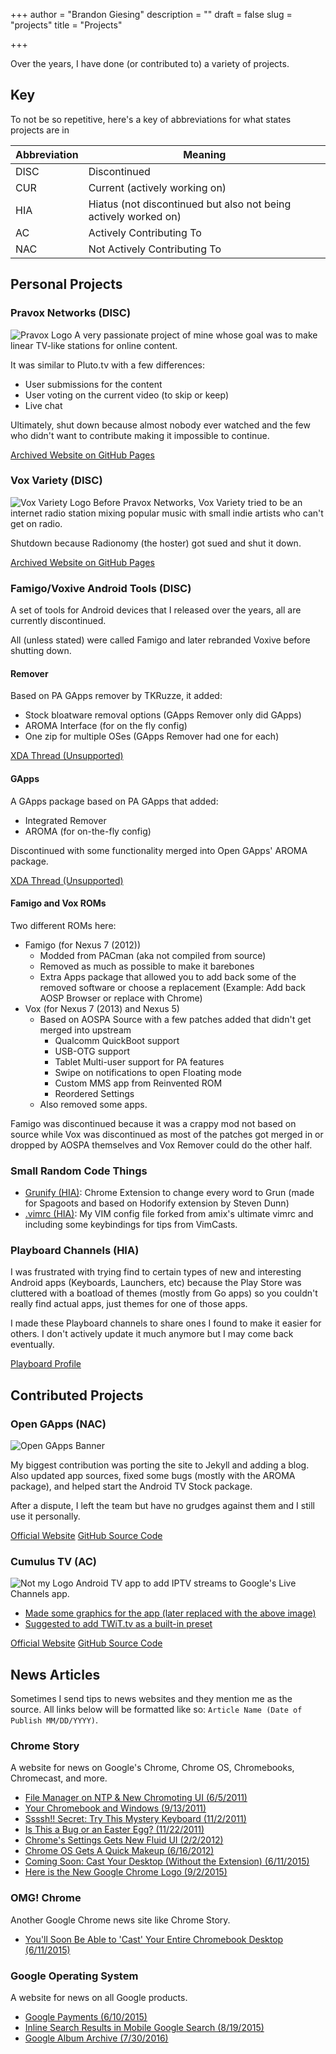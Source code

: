 +++
author = "Brandon Giesing"
description = ""
draft = false
slug = "projects"
title = "Projects"

+++

Over the years, I  have done (or contributed to) a variety of projects. 

## Key
To not be so repetitive, here's a key of abbreviations for what states projects are in

<table>
<thead>
<tr>
<th>Abbreviation</th>
<th>Meaning</th>
</tr>
</thead>
<tbody>
<tr>
<td>DISC</td>
<td>Discontinued</td>
</tr>
<tr>
<td>CUR</td>
<td>Current (actively working on)</td>
</tr>
<tr>
<td>HIA</td>
<td>Hiatus (not discontinued but also not being actively worked on)</td>
</tr>
<tr>
<td>AC</td>
<td>Actively Contributing To</td>
</tr>
<tr>
<td>NAC</td>
<td>Not Actively Contributing To</td>
</tr>
</tbody>
</table>


## Personal Projects
### Pravox Networks (DISC)
![Pravox Logo](/content/images/2017/01/pravox-networks.png)
A very passionate project of mine whose goal was to make linear TV-like stations for online content.

It was similar to Pluto.tv with a few differences:

  - User submissions for the content
  - User voting on the current video (to skip or keep)
  - Live chat

Ultimately, shut down because almost nobody ever watched and the few who didn't want to contribute making it impossible to continue.

<a class="btn external" href="https://bgiesing.github.io/pravox.net/" >Archived Website on GitHub Pages</a>

### Vox Variety (DISC)
![Vox Variety Logo](https://www.sideprojectors.com/img/projects/3539-0-original.jpg)
Before Pravox Networks, Vox Variety tried to be an internet radio station mixing popular music with small indie artists who can't get on radio. 

Shutdown because Radionomy (the hoster) got sued and shut it down.

<a class="btn external" href="https://bgiesing.github.io/vox-variety-site/" >Archived Website on GitHub Pages</a>


### Famigo/Voxive Android Tools (DISC)
A set of tools for Android devices that I released over the years, all are currently discontinued.

All (unless stated) were called Famigo and later rebranded Voxive before shutting down.

#### Remover
Based on PA GApps remover by TKRuzze, it added:

- Stock bloatware removal options (GApps Remover only did GApps)
- AROMA Interface (for on the fly config)
- One zip for multiple OSes (GApps Remover had one for each)

<a class="btn external" href="http://forum.xda-developers.com/showthread.php?t=2870264" >XDA Thread (Unsupported)</a>

#### GApps
A GApps package based on PA GApps that added:

- Integrated Remover
- AROMA (for on-the-fly config)

Discontinued with some functionality merged into Open GApps' AROMA package.

<a class="btn external" href="https://forum.xda-developers.com/showthread.php?t=2558177" >XDA Thread (Unsupported)</a>

#### Famigo and Vox ROMs
Two different ROMs here:

- Famigo (for Nexus 7 (2012))
  - Modded from PACman (aka not compiled from source)
  - Removed as much as possible to make it barebones
  - Extra Apps package that allowed you to add back some of the removed software or choose a replacement (Example: Add back AOSP Browser or replace with Chrome)
- Vox (for Nexus 7 (2013) and Nexus 5)
  - Based on AOSPA Source with a few patches added that didn't get merged into upstream
     - Qualcomm QuickBoot support
     - USB-OTG support
     - Tablet Multi-user support for PA features
     - Swipe on notifications to open Floating mode
     - Custom MMS app from Reinvented ROM
     - Reordered Settings
   - Also removed some apps.

Famigo was discontinued because it was a crappy mod not based on source while Vox was discontinued as most of the patches got merged in or dropped by AOSPA themselves and Vox Remover could do the other half.

### Small Random Code Things
- [Grunify (HIA)](https://github.com/bgiesing/grun): Chrome Extension to change every word to Grun (made for Spagoots and based on Hodorify extension by Steven Dunn)
- [.vimrc (HIA)](https://github.com/bgiesing/vimrc): My VIM config file forked from amix's ultimate vimrc and including some keybindings for tips from VimCasts.

### Playboard Channels (HIA)
I was frustrated with trying find to certain types of new and interesting Android apps (Keyboards, Launchers, etc) because the Play Store was cluttered with a boatload of themes (mostly from Go apps) so you couldn't really find actual apps, just themes for one of those apps.

I made these Playboard channels to share ones I found to make it easier for others. I don't actively update it much anymore but I may come back eventually.

<a class="btn external" href="http://playboard.me/editors/526bf1dcefb6a62d79787d6f/android" >Playboard Profile</a>

## Contributed Projects
### Open GApps (NAC)
![Open GApps Banner](/content/images/2017/01/roundedbanner.png)

My biggest contribution was porting the site to Jekyll and adding a blog. Also updated app sources, fixed some bugs (mostly with the AROMA package), and helped start the Android TV Stock package.

After a dispute, I left the team but have no grudges against them and I still use it personally.

<a class="btn external" href="http://opengapps.org" >Official Website</a>
<a class="btn external" href="https://github.com/OpenGApps" >GitHub Source Code</a>

### Cumulus TV (AC)
![Not my Logo](https://raw.githubusercontent.com/Fleker/CumulusTV/master/store/banner.jpg)
Android TV app to add IPTV streams to Google's Live Channels app.

- [Made some graphics for the app (later replaced with the above image)](https://github.com/Fleker/CumulusTV/issues/18)
- [Suggested to add TWiT.tv as a built-in preset](https://github.com/Fleker/CumulusTV/issues/32)

<a class="btn external" href="http://cumulustv.herokuapp.com/" >Official Website</a>
<a class="btn external" href="https://github.com/Fleker/CumulusTV" >GitHub Source Code</a>

## News Articles
Sometimes I send tips to news websites and they mention me as the source. All links below will be formatted like so: `Article Name (Date of Publish MM/DD/YYYY)`.

### Chrome Story
A website for news on Google's Chrome, Chrome OS, Chromebooks, Chromecast, and more.

- [File Manager on NTP & New Chromoting UI (6/5/2011)](http://goo.gl/31XK7K) 
- [Your Chromebook and Windows (9/13/2011)](http://goo.gl/CjhJ8R)
- [Ssssh!! Secret: Try This Mystery Keyboard (11/2/2011)](http://goo.gl/IVQrfo)
- [Is This a Bug or an Easter Egg? (11/22/2011)](http://goo.gl/6IiTBj)
- [Chrome's Settings Gets New Fluid UI (2/2/2012)](http://goo.gl/meKtXW)
- [Chrome OS Gets A Quick Makeup (6/16/2012)](http://goo.gl/frNh5N)
- [Coming Soon: Cast Your Desktop (Without the Extension) (6/11/2015)](http://www.chromestory.com/2015/06/coming-soon-to-chromebooks-cast-your-desktop-without-the-google-cast-extension/)
- [Here is the New Google Chrome Logo (9/2/2015)](https://www.chromestory.com/2015/09/here-is-the-new-google-chrome-logo)

### OMG! Chrome
Another Google Chrome news site like Chrome Story.

- [You'll Soon Be Able to 'Cast' Your Entire Chromebook Desktop (6/11/2015)](http://www.omgchrome.com/native-desktop-casting-coming-to-chrome-os/)

### Google Operating System
A website for news on all Google products.

- [Google Payments (6/10/2015)](http://googlesystem.blogspot.com/2015/06/google-payments.html)
- [Inline Search Results in Mobile Google Search (8/19/2015)](http://googlesystem.blogspot.com/2015/08/inline-search-results-in-mobile-google.html)
- [Google Album Archive (7/30/2016)](http://googlesystem.blogspot.com/2016/07/google-album-archive.html)

